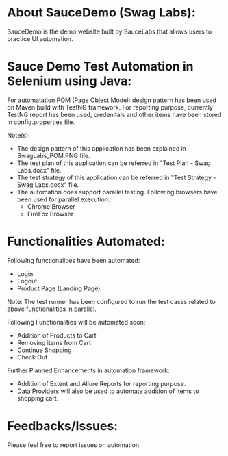 # About SauceDemo (Swag Labs):
SauceDemo is the demo website built by SauceLabs that allows users to practice UI automation.

# Sauce Demo Test Automation in Selenium using Java:
For automatation POM (Page Object Model) design pattern has been used on Maven build with TestNG framework. For reporting purpose, currently TestNG report has been used, credenitals and other items have been stored in config.properties file.

Note(s): 
- The design pattern of this application has been explained in SwagLabs_POM.PNG file.
- The test plan of this application can be referred in "Test Plan - Swag Labs.docx" file.
- The test strategy of this application can be referred in "Test Strategy - Swag Labs.docx" file.
- The automation does support parallel testing. Following browsers have been used for parallel execution:
  - Chrome Browser
  - FireFox Browser 

# Functionalities Automated:
Following functionalities have been automated:
- Login
- Logout
- Product Page (Landing Page)

Note: The test runner has been configured to run the test cases related to above functionalities in parallel.

Following Functionalities will be automated soon:
- Addition of Products to Cart
- Removing items from Cart
- Continue Shopping
- Check Out

Further Planned Enhancements in automation framework:
- Addition of Extent and Allure Reports for reporting purpose.
- Data Providers will also be used to automate addition of items to shopping cart.

# Feedbacks/Issues:
Please feel free to report issues on automation.
